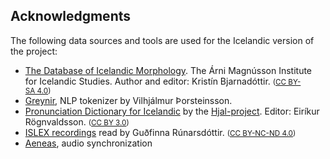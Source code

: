 ## Acknowledgments

The following data sources and tools are used for the Icelandic version of the project:

- [The Database of Icelandic Morphology](https://bin.arnastofnun.is/DMII/LTdata/k-format/). The Árni Magnússon Institute for Icelandic Studies. Author and editor: Kristín Bjarnadóttir. <small>([CC BY-SA 4.0](https://creativecommons.org/licenses/by-sa/4.0/))</small>
- [Greynir](https://greynir.is/analysis), NLP tokenizer by Vilhjálmur Þorsteinsson.
- [Pronunciation Dictionary for Icelandic](https://github.com/ylhyra/icelandic-pronunciation-dataset) by the [Hjal-project](http://www.malfong.is/index.php?pg=framburdur&lang=en). Editor: Eiríkur Rögnvaldsson. <small>([CC BY 3.0](https://creativecommons.org/licenses/by/3.0/))</small>
- [ISLEX recordings](http://malfong.is/?pg=islexrecordings&lang=en) read by Guðfinna Rúnarsdóttir. <small>([CC BY-NC-ND 4.0](https://creativecommons.org/licenses/by-nc-nd/4.0/))</small>
- [Aeneas](https://github.com/readbeyond/aeneas/), audio synchronization


